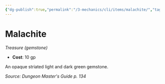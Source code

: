 ```yaml
---
{"dg-publish":true,"permalink":"/3-mechanics/cli/items/malachite/","tags":["ttrpg-cli/compendium/src/5e/dmg","ttrpg-cli/item/gear/treasure-gemstone","ttrpg-cli/item/rarity/none"]}
---
```


# Malachite
*Treasure (gemstone)*  


- **Cost**: 10 gp

An opaque striated light and dark green gemstone.

*Source: Dungeon Master's Guide p. 134*